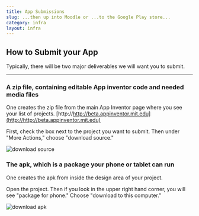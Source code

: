 ```yaml
---
title: App Submissions
slug: ...then up into Moodle or ...to the Google Play store...
category: infra
layout: infra
---
```


## How to Submit your App

Typically, there will be two major deliverables we will want you to submit.  

---------------------------------

### A zip file, containing editable App inventor code and needed media files

One creates the zip file from the main App Inventor page where you see your list of projects. [http://http://beta.appinventor.mit.edu](http://http://beta.appinventor.mit.edu)

First, check the box next to the project you want to submit.  Then under "More Actions," choose "download source."

<img src="{{site.base}}/images/download-source-zip.png" alt="download source"/>
	
### The apk, which is a package your phone or tablet can run

One creates the apk from inside the design area of your project.  

Open the project.  Then if you look in the upper right hand corner, you will see "package for phone."  Choose "download to this computer."

<img src="{{site.base}}/images/package-for-phone.png" alt="download apk"/>
	